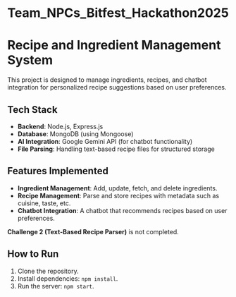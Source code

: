 # Team_NPCs_Bitfest_Hackathon2025



# Recipe and Ingredient Management System

This project is designed to manage ingredients, recipes, and chatbot integration for personalized recipe suggestions based on user preferences.

## Tech Stack

- **Backend**: Node.js, Express.js
- **Database**: MongoDB (using Mongoose)
- **AI Integration**: Google Gemini API (for chatbot functionality)
- **File Parsing**: Handling text-based recipe files for structured storage

## Features Implemented

- **Ingredient Management**: Add, update, fetch, and delete ingredients.
- **Recipe Management**: Parse and store recipes with metadata such as cuisine, taste, etc.
- **Chatbot Integration**: A chatbot that recommends recipes based on user preferences.

**Challenge 2 (Text-Based Recipe Parser)** is not completed.

## How to Run

1. Clone the repository.
2. Install dependencies: `npm install`.
3. Run the server: `npm start`.
